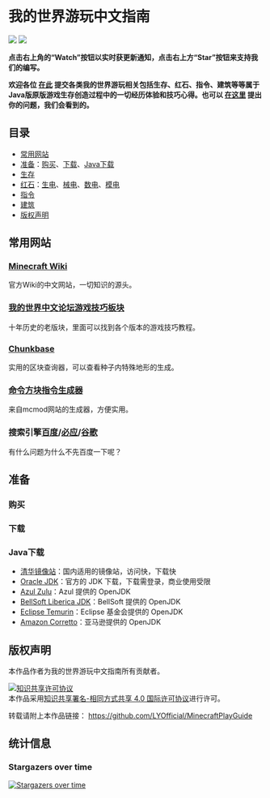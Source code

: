 # 我的世界游玩中文指南
![](https://img.shields.io/badge/license-CC--BY--SA--4.0-green) ![](https://img.shields.io/github/stars/LYOfficial/MinecraftPlayGuide)  

**点击右上角的“Watch”按钮以实时获更新通知，点击右上方“Star”按钮来支持我们的编写。**

**欢迎各位 [在此](https://github.com/LYOfficial/MinecraftPlayGuide/issues/new) 提交各类我的世界游玩相关包括生存、红石、指令、建筑等等属于Java版原版游戏生存创造过程中的一切经历体验和技巧心得。也可以 [在这里](https://github.com/LYOfficial/MinecraftPlayGuide/issues/new) 提出你的问题，我们会看到的。**

## 目录
- [常用网站](#常用网站)
- [准备](#准备)：[购买](#购买)、[下载](#下载)、[Java下载](#Java下载)
- [生存](#生存)
- [红石](#红石)：[生电](#生电)、[械电](#械电)、[数电](#数电)、[模电](#模电)
- [指令](#指令)
- [建筑](#建筑)
- [版权声明](#版权声明)

## 常用网站

### [Minecraft Wiki](https://minecraft.fandom.com/zh/wiki/)
官方Wiki的中文网站，一切知识的源头。

### [我的世界中文论坛游戏技巧板块](https://www.mcbbs.net/forum-gameplay-1.html)
十年历史的老版块，里面可以找到各个版本的游戏技巧教程。

### [Chunkbase](https://www.chunkbase.com/)
实用的区块查询器，可以查看种子内特殊地形的生成。

### [命令方块指令生成器](https://www.mcmod.cn/tools/cbcreator/)
来自mcmod网站的生成器，方便实用。

### 搜索引擎[百度](https://www.baidu.com)/[必应](https://www.bing.com)/[谷歌](https://www.google.com)
有什么问题为什么不先百度一下呢？

## 准备

### 购买
### 下载

### Java下载

- [清华镜像站](https://mirrors.tuna.tsinghua.edu.cn/Adoptium/)：国内适用的镜像站，访问快，下载快
- [Oracle JDK](https://www.oracle.com/java/technologies/java-se-glance.html)：官方的 JDK 下载，下载需登录，商业使用受限
- [Azul Zulu](https://www.azul.com/downloads/)：Azul 提供的 OpenJDK
- [BellSoft Liberica JDK](https://bell-sw.com/pages/downloads/)：BellSoft 提供的 OpenJDK
- [Eclipse Temurin](https://adoptium.net/)：Eclipse 基金会提供的 OpenJDK
- [Amazon Corretto](https://aws.amazon.com/cn/corretto/)：亚马逊提供的 OpenJDK

## 版权声明
本作品作者为我的世界游玩中文指南所有贡献者。

<a rel="license" href="http://creativecommons.org/licenses/by-sa/4.0/"><img alt="知识共享许可协议" style="border-width:0" src="https://i.creativecommons.org/l/by-sa/4.0/88x31.png" /></a><br />本作品采用<a rel="license" href="http://creativecommons.org/licenses/by-sa/4.0/">知识共享署名-相同方式共享 4.0 国际许可协议</a>进行许可。

转载请附上本作品链接： https://github.com/LYOfficial/MinecraftPlayGuide

## 统计信息

### Stargazers over time
[![Stargazers over time](https://starchart.cc/LYOfficial/MinecraftPlayGuide.svg)](https://starchart.cc/LYOfficial/MinecraftPlayGuide)